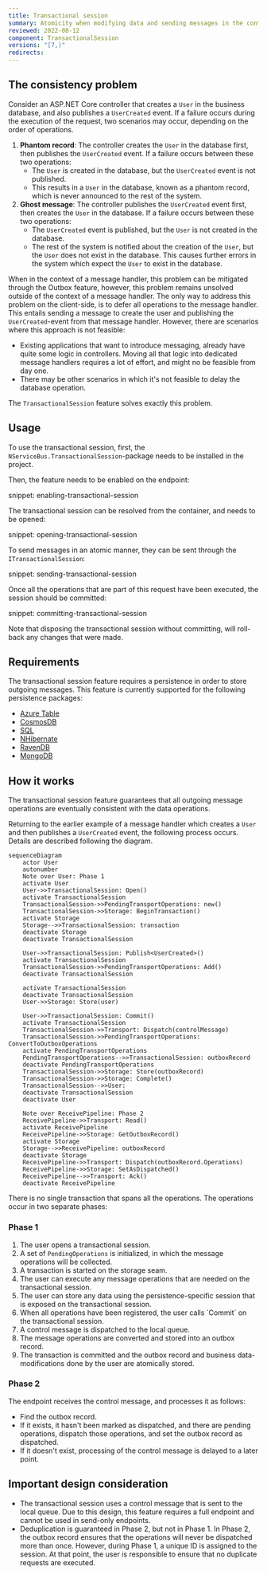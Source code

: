 ```yaml
---
title: Transactional session
summary: Atomicity when modifying data and sending messages in the context of a request
reviewed: 2022-08-12
component: TransactionalSession
versions: "[7,)"
redirects:
---
```


## The consistency problem

Consider an ASP.NET Core controller that creates a `User` in the business database, and also publishes a `UserCreated` event. If a failure occurs during the execution of the request, two scenarios may occur, depending on the order of operations.

1. **Phantom record**: The controller creates the `User` in the database first, then publishes the `UserCreated` event. If a failure occurs between these two operations:
    * The `User` is created in the database, but the `UserCreated` event is not published.
    * This results in a `User` in the database, known as a phantom record, which is never announced to the rest of the system.
2. **Ghost message**: The controller publishes the `UserCreated` event first, then creates the `User` in the database. If a failure occurs between these two operations:
    * The `UserCreated` event is published, but the `User` is not created in the database.
    * The rest of the system is notified about the creation of the `User`, but the `User` does not exist in the database. This causes further errors in the system which expect the `User` to exist in the database.

When in the context of a message handler, this problem can be mitigated through the Outbox feature, however, this problem remains unsolved outside of the context of a message handler.
The only way to address this problem on the client-side, is to defer all operations to the message handler. This entails sending a message to create the user and publishing the `UserCreated`-event from that message handler.
However, there are scenarios where this approach is not feasible:
- Existing applications that want to introduce messaging, already have quite some logic in controllers. Moving all that logic into dedicated message handlers requires a lot of effort, and might no be feasible from day one.
- There may be other scenarios in which it's not feasible to delay the database operation.

The `TransactionalSession` feature solves exactly this problem.

## Usage

To use the transactional session, first, the `NServiceBus.TransactionalSession`-package needs to be installed in the project.

Then, the feature needs to be enabled on the endpoint:

snippet: enabling-transactional-session

The transactional session can be resolved from the container, and needs to be opened:

snippet: opening-transactional-session

To send messages in an atomic manner, they can be sent through the `ITransactionalSession`:

snippet: sending-transactional-session

Once all the operations that are part of this request have been executed, the session should be committed:

snippet: committing-transactional-session

Note that disposing the transactional session without committing, will roll-back any changes that were made.

## Requirements

The transactional session feature requires a persistence in order to store outgoing messages. This feature is currently supported for the following persistence packages:

* [Azure Table](/persistence/azure-table)
* [CosmosDB](/persistence/cosmosdb)
* [SQL](/persistence/sql)
* [NHibernate](/persistence/nhibernate)
* [RavenDB](/persistence/ravendb)
* [MongoDB](/persistence/mongodb)

## How it works

The transactional session feature guarantees that all outgoing message operations are eventually consistent with the data operations.

Returning to the earlier example of a message handler which creates a `User` and then publishes a `UserCreated` event, the following process occurs. Details are described following the diagram.

```mermaid
sequenceDiagram
    actor User
    autonumber
    Note over User: Phase 1
    activate User
    User->>TransactionalSession: Open()
    activate TransactionalSession
    TransactionalSession->>PendingTransportOperations: new()
    TransactionalSession->>Storage: BeginTransaction()
    activate Storage
    Storage-->>TransactionalSession: transaction
    deactivate Storage
    deactivate TransactionalSession

    User->>TransactionalSession: Publish<UserCreated>()
    activate TransactionalSession
    TransactionalSession->>PendingTransportOperations: Add()
    deactivate TransactionalSession

    activate TransactionalSession
    deactivate TransactionalSession
    User->>Storage: Store(user)

    User->>TransactionalSession: Commit()
    activate TransactionalSession
    TransactionalSession->>Transport: Dispatch(controlMessage)
    TransactionalSession->>PendingTransportOperations: ConvertToOutboxOperations
    activate PendingTransportOperations
    PendingTransportOperations-->>TransactionalSession: outboxRecord
    deactivate PendingTransportOperations
    TransactionalSession->>Storage: Store(outboxRecord)
    TransactionalSession->>Storage: Complete()
    TransactionalSession-->>User:
    deactivate TransactionalSession
    deactivate User

    Note over ReceivePipeline: Phase 2
    ReceivePipeline->>Transport: Read()
    activate ReceivePipeline
    ReceivePipeline->>Storage: GetOutboxRecord()
    activate Storage
    Storage-->>ReceivePipeline: outboxRecord
    deactivate Storage
    ReceivePipeline->>Transport: Dispatch(outboxRecord.Operations)
    ReceivePipeline->>Storage: SetAsDispatched()
    ReceivePipeline-->>Transport: Ack()
    deactivate ReceivePipeline
```

There is no single transaction that spans all the operations. The operations occur in two separate phases:

### Phase 1

1. The user opens a transactional session.
2. A set of `PendingOperations` is initialized, in which the message operations will be collected.
3. A transaction is started on the storage seam.
4. The user can execute any message operations that are needed on the transactional session.
5. The user can store any data using the persistence-specific session that is exposed on the transactional session.
6. When all operations have been registered, the user calls ´Commit´ on the transactional session.
7. A control message is dispatched to the local queue.
8. The message operations are converted and stored into an outbox record.
9. The transaction is committed and the outbox record and business data-modifications done by the user are atomically stored.

### Phase 2

The endpoint receives the control message, and processes it as follows:
   * Find the outbox record.
   * If it exists, it hasn't been marked as dispatched, and there are pending operations, dispatch those operations, and set the outbox record as dispatched.
   * If it doesn't exist, processing of the control message is delayed to a later point.

## Important design consideration

* The transactional session uses a control message that is sent to the local queue. Due to this design, this feature requires a full endpoint and cannot be used in send-only endpoints.
* Deduplication is guaranteed in Phase 2, but not in Phase 1. In Phase 2, the outbox record ensures that the operations will never be dispatched more than once. However, during Phase 1, a unique ID is assigned to the session. At that point, the user is responsible to ensure that no duplicate requests are executed.